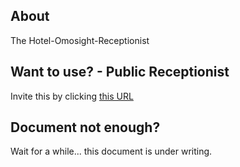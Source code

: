 ## About
The Hotel-Omosight-Receptionist

## Want to use? - Public Receptionist
Invite this by clicking [this URL](https://discordapp.com/api/oauth2/authorize?client_id=425277579310661644&permissions=2146958583&scope=bot)

## Document not enough?
Wait for a while... this document is under writing.